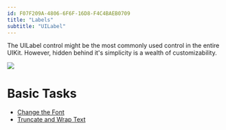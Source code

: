 ```yaml
---
id: F07F209A-4806-6F6F-16D8-F4C4BAEB0709
title: "Labels"
subtitle: "UILabel"
---
```


The UILabel control might be the most commonly used control in the entire
UIKit. However, hidden behind it's simplicity is a wealth of
customizability.

 [ ![](Images/02.png)](Images/02.png)

 <a name="Basic_Tasks" class="injected"></a>


# Basic Tasks

-   [Change the Font](/Recipes/ios/standard_controls/labels/change_the_font)
-   [Truncate and Wrap Text ](/Recipes/ios/standard_controls/labels/uilabel-truncate-wrap-text)
